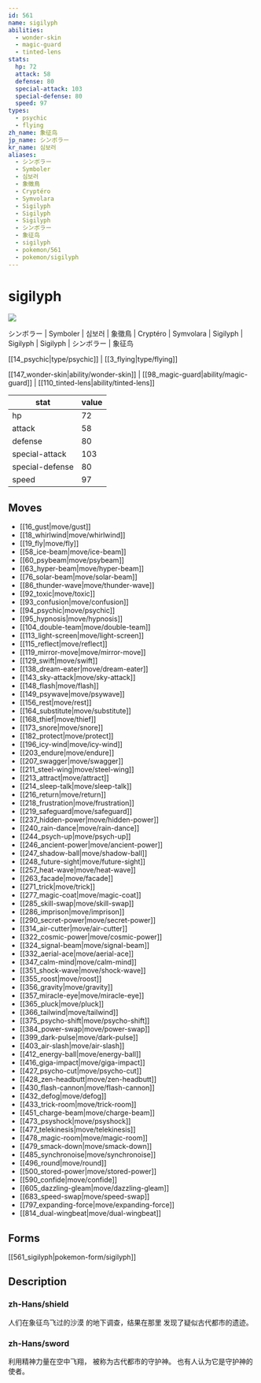 ```yaml
---
id: 561
name: sigilyph
abilities:
  - wonder-skin
  - magic-guard
  - tinted-lens
stats:
  hp: 72
  attack: 58
  defense: 80
  special-attack: 103
  special-defense: 80
  speed: 97
types:
  - psychic
  - flying
zh_name: 象征鸟
jp_name: シンボラー
kr_name: 심보러
aliases:
  - シンボラー
  - Symboler
  - 심보러
  - 象徵鳥
  - Cryptéro
  - Symvolara
  - Sigilyph
  - Sigilyph
  - Sigilyph
  - シンボラー
  - 象征鸟
  - sigilyph
  - pokemon/561
  - pokemon/sigilyph
---
```

# sigilyph

![](https://raw.githubusercontent.com/PokeAPI/sprites/master/sprites/pokemon/561.png)

シンボラー | Symboler | 심보러 | 象徵鳥 | Cryptéro | Symvolara | Sigilyph | Sigilyph | Sigilyph | シンボラー | 象征鸟

[[14_psychic|type/psychic]] | [[3_flying|type/flying]]

[[147_wonder-skin|ability/wonder-skin]] | [[98_magic-guard|ability/magic-guard]] | [[110_tinted-lens|ability/tinted-lens]]

|stat|value|
|---|---|
|hp|72|
|attack|58|
|defense|80|
|special-attack|103|
|special-defense|80|
|speed|97|


## Moves

- [[16_gust|move/gust]]
- [[18_whirlwind|move/whirlwind]]
- [[19_fly|move/fly]]
- [[58_ice-beam|move/ice-beam]]
- [[60_psybeam|move/psybeam]]
- [[63_hyper-beam|move/hyper-beam]]
- [[76_solar-beam|move/solar-beam]]
- [[86_thunder-wave|move/thunder-wave]]
- [[92_toxic|move/toxic]]
- [[93_confusion|move/confusion]]
- [[94_psychic|move/psychic]]
- [[95_hypnosis|move/hypnosis]]
- [[104_double-team|move/double-team]]
- [[113_light-screen|move/light-screen]]
- [[115_reflect|move/reflect]]
- [[119_mirror-move|move/mirror-move]]
- [[129_swift|move/swift]]
- [[138_dream-eater|move/dream-eater]]
- [[143_sky-attack|move/sky-attack]]
- [[148_flash|move/flash]]
- [[149_psywave|move/psywave]]
- [[156_rest|move/rest]]
- [[164_substitute|move/substitute]]
- [[168_thief|move/thief]]
- [[173_snore|move/snore]]
- [[182_protect|move/protect]]
- [[196_icy-wind|move/icy-wind]]
- [[203_endure|move/endure]]
- [[207_swagger|move/swagger]]
- [[211_steel-wing|move/steel-wing]]
- [[213_attract|move/attract]]
- [[214_sleep-talk|move/sleep-talk]]
- [[216_return|move/return]]
- [[218_frustration|move/frustration]]
- [[219_safeguard|move/safeguard]]
- [[237_hidden-power|move/hidden-power]]
- [[240_rain-dance|move/rain-dance]]
- [[244_psych-up|move/psych-up]]
- [[246_ancient-power|move/ancient-power]]
- [[247_shadow-ball|move/shadow-ball]]
- [[248_future-sight|move/future-sight]]
- [[257_heat-wave|move/heat-wave]]
- [[263_facade|move/facade]]
- [[271_trick|move/trick]]
- [[277_magic-coat|move/magic-coat]]
- [[285_skill-swap|move/skill-swap]]
- [[286_imprison|move/imprison]]
- [[290_secret-power|move/secret-power]]
- [[314_air-cutter|move/air-cutter]]
- [[322_cosmic-power|move/cosmic-power]]
- [[324_signal-beam|move/signal-beam]]
- [[332_aerial-ace|move/aerial-ace]]
- [[347_calm-mind|move/calm-mind]]
- [[351_shock-wave|move/shock-wave]]
- [[355_roost|move/roost]]
- [[356_gravity|move/gravity]]
- [[357_miracle-eye|move/miracle-eye]]
- [[365_pluck|move/pluck]]
- [[366_tailwind|move/tailwind]]
- [[375_psycho-shift|move/psycho-shift]]
- [[384_power-swap|move/power-swap]]
- [[399_dark-pulse|move/dark-pulse]]
- [[403_air-slash|move/air-slash]]
- [[412_energy-ball|move/energy-ball]]
- [[416_giga-impact|move/giga-impact]]
- [[427_psycho-cut|move/psycho-cut]]
- [[428_zen-headbutt|move/zen-headbutt]]
- [[430_flash-cannon|move/flash-cannon]]
- [[432_defog|move/defog]]
- [[433_trick-room|move/trick-room]]
- [[451_charge-beam|move/charge-beam]]
- [[473_psyshock|move/psyshock]]
- [[477_telekinesis|move/telekinesis]]
- [[478_magic-room|move/magic-room]]
- [[479_smack-down|move/smack-down]]
- [[485_synchronoise|move/synchronoise]]
- [[496_round|move/round]]
- [[500_stored-power|move/stored-power]]
- [[590_confide|move/confide]]
- [[605_dazzling-gleam|move/dazzling-gleam]]
- [[683_speed-swap|move/speed-swap]]
- [[797_expanding-force|move/expanding-force]]
- [[814_dual-wingbeat|move/dual-wingbeat]]

## Forms



[[561_sigilyph|pokemon-form/sigilyph]]

## Description

### zh-Hans/shield

人们在象征鸟飞过的沙漠
的地下调查，结果在那里
发现了疑似古代都市的遗迹。

### zh-Hans/sword

利用精神力量在空中飞翔，
被称为古代都市的守护神。
也有人认为它是守护神的使者。

